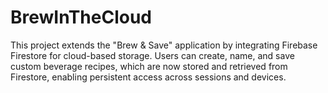 # BrewInTheCloud
This project extends the "Brew &amp; Save" application by integrating Firebase Firestore for cloud-based storage. Users can create, name, and save custom beverage recipes, which are now stored and retrieved from Firestore, enabling persistent access across sessions and devices.
